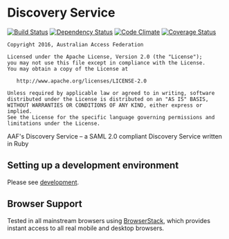 # Discovery Service

[![Build Status][BS img]][Build Status]
[![Dependency Status][DS img]][Dependency Status]
[![Code Climate][CC img]][Code Climate]
[![Coverage Status][CS img]][Code Climate]

[Build Status]: https://codeship.com/projects/101408
[Dependency Status]: https://gemnasium.com/ausaccessfed/discovery-service
[Code Climate]: https://codeclimate.com/github/ausaccessfed/discovery-service

[BS img]: https://img.shields.io/codeship/f740d200-38de-0133-4d70-3207efb7d1e6/develop.svg
[DS img]: https://img.shields.io/gemnasium/ausaccessfed/discovery-service.svg
[CC img]: https://img.shields.io/codeclimate/github/ausaccessfed/discovery-service.svg
[CS img]: https://img.shields.io/codeclimate/coverage/github/ausaccessfed/discovery-service.svg

```
Copyright 2016, Australian Access Federation

Licensed under the Apache License, Version 2.0 (the "License");
you may not use this file except in compliance with the License.
You may obtain a copy of the License at

   http://www.apache.org/licenses/LICENSE-2.0

Unless required by applicable law or agreed to in writing, software
distributed under the License is distributed on an "AS IS" BASIS,
WITHOUT WARRANTIES OR CONDITIONS OF ANY KIND, either express or implied.
See the License for the specific language governing permissions and
limitations under the License.
```

AAF's Discovery Service – a SAML 2.0 compliant Discovery Service written in Ruby

## Setting up a development environment

Please see [development](development).

## Browser Support

Tested in all mainstream browsers using [BrowserStack][browserstack], which
provides instant access to all real mobile and desktop browsers.

[browserstack]: http://browserstack.com/
